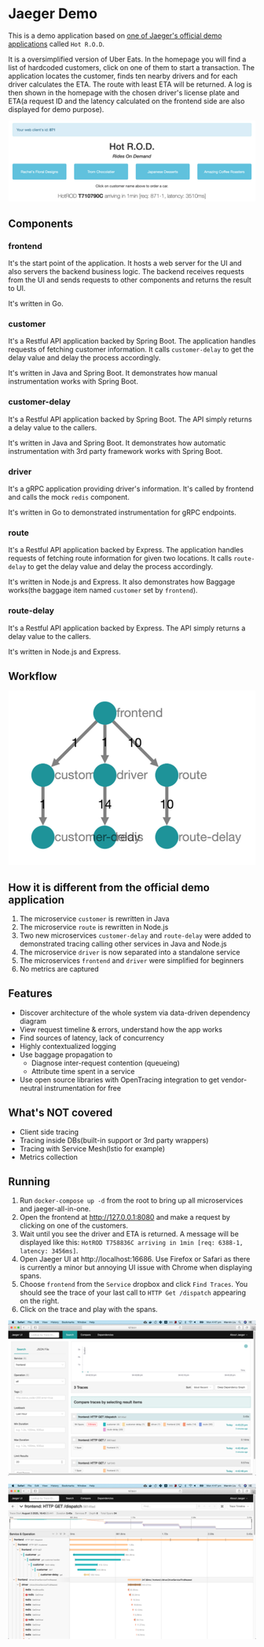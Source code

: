 # Jaeger Demo

This is a demo application based on [one of Jaeger's official demo applications](https://github.com/uber/jaeger/tree/master/examples/hotrod) called `Hot R.O.D`.

It is a oversimplified version of Uber Eats.
In the homepage you will find a list of hardcoded customers, click on one of them to start a transaction. The application locates the customer, finds ten nearby drivers and for each driver calculates the ETA. The route with least ETA will be returned. A log is then shown in the homepage with the chosen driver's license plate and ETA(a request ID and the latency calculated on the frontend side are also displayed for demo purpose).

![UI](/docs/ui.png)

## Components

### frontend
It's the start point of the application. It hosts a web server for the UI and also servers the backend business logic.
The backend receives requests from the UI and sends requests to other components and returns the result to UI.

It's written in Go.

### customer
It's a Restful API application backed by Spring Boot. The application handles requests of fetching customer information. It calls `customer-delay` to get the delay value and delay the process accordingly.

It's written in Java and Spring Boot. It demonstrates how manual instrumentation works with Spring Boot.

### customer-delay
It's a Restful API application backed by Spring Boot. The API simply returns a delay value to the callers.

It's written in Java and Spring Boot. It demonstrates how automatic instrumentation with 3rd party framework works with Spring Boot.

### driver
It's a gRPC application providing driver's information. It's called by frontend and calls the mock `redis` component.

It's written in Go to demonstrated instrumentation for gRPC endpoints.

### route
It's a Restful API application backed by Express. The application handles requests of fetching route information for given two locations. It calls `route-delay` to get the delay value and delay the process accordingly.

It's written in Node.js and Express. It also demonstrates how Baggage works(the baggage item named `customer` set by `frontend`).

### route-delay
It's a Restful API application backed by Express. The API simply returns a delay value to the callers.

It's written in Node.js and Express.

## Workflow

![DAG](/docs/dag.png)

## How it is different from the official demo application

1. The microservice `customer` is rewritten in Java
2. The microservice `route` is rewritten in Node.js
3. Two new microservices `customer-delay` and `route-delay` were added to demonstrated tracing calling other services in Java and Node.js
4. The microservice `driver` is now separated into a standalone service
5. The microservices `frontend` and `driver` were simplified for beginners
6. No metrics are captured

## Features

* Discover architecture of the whole system via data-driven dependency diagram
* View request timeline & errors, understand how the app works
* Find sources of latency, lack of concurrency
* Highly contextualized logging
* Use baggage propagation to
  * Diagnose inter-request contention (queueing)
  * Attribute time spent in a service
* Use open source libraries with OpenTracing integration to get vendor-neutral instrumentation for free

## What's NOT covered

* Client side tracing
* Tracing inside DBs(built-in support or 3rd party wrappers)
* Tracing with Service Mesh(Istio for example)
* Metrics collection

## Running

1. Run `docker-compose up -d` from the root to bring up all microservices and jaeger-all-in-one.
2. Open the frontend at http://127.0.0.1:8080 and make a request by clicking on one of the customers.
3. Wait until you see the driver and ETA is returned. A message will be displayed like this: `HotROD T758836C arriving in 1min [req: 6388-1, latency: 3456ms]`.
4. Open Jaeger UI at http://localhost:16686. Use Firefox or Safari as there is currently a minor but annoying UI issue with Chrome when displaying spans.
5. Choose `frontend` from the `Service` dropbox and click `Find Traces`. You should see the trace of your last call to `HTTP Get /dispatch` appearing on the right.
6. Click on the trace and play with the spans.

![Traces](/docs/traces.png)

![Trace](/docs/trace.png)